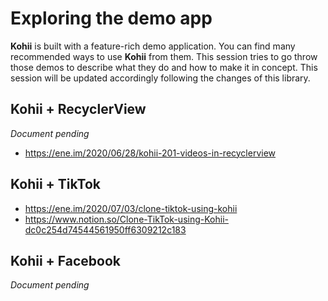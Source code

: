 # Exploring the demo app

**Kohii** is built with a feature-rich demo application. You can find many recommended ways to use **Kohii** from them. This session tries to go throw those demos to describe what they do and how to make it in concept. This session will be updated accordingly following the changes of this library.

## Kohii + RecyclerView

_Document pending_

- https://ene.im/2020/06/28/kohii-201-videos-in-recyclerview

## Kohii + TikTok

- https://ene.im/2020/07/03/clone-tiktok-using-kohii
- https://www.notion.so/Clone-TikTok-using-Kohii-dc0c254d74544561950ff6309212c183

## Kohii + Facebook

_Document pending_
